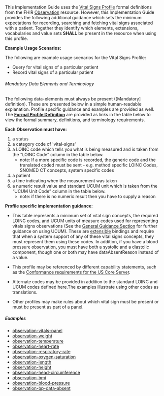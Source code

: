 ﻿This Implementation Guide uses the [Vital Signs Profile] formal definitions from the FHIR [Observation] resource. However, this Implementation Guide provides the following additional guidance which sets the minimum expectations for recording, searching and fetching vital signs associated with a patient. Together they identify which elements, extensions, vocabularies and value sets **SHALL** be present in the resource when using this profile.

**Example Usage Scenarios:**

The following are example usage scenarios for the Vital Signs
Profile:

-   Query for vital signs of a particular patient
-   Record vital signs of a particular patient

###### Mandatory Data Elements and Terminology


The following data-elements must always be present ([Mandatory] definition). These are presented below in a simple human-readable explanation.  Profile specific guidance and examples are provided as well.  The [**Formal Profile Definition**](#profile) are provided as links in the table below to view the formal summary, definitions, and  terminology requirements.  

**Each Observation must have:**

1.  a status
1.  a category code of 'vital-signs'
1.  a LOINC code which tells you what is being measured and is taken from the “LOINC Code” column in the table below.
    -   note: If a more specific code is recorded, the generic code and the translated coded must be sent - e.g. method specific LOINC Codes, SNOMED CT concepts, system specific codes
1.  a patient
1.  a time indicating when the measurement was taken
1.  a numeric result value and standard UCUM unit which is taken from the “UCUM Unit Code” column in the table below.
    -   note: if there is no numeric result then you have to supply a reason

**Profile specific implementation guidance:**

* This table represents a minimum set of vital sign concepts, the required LOINC codes, and UCUM units of measure codes used for representing vitals signs observations (See the [General Guidance Section] for further guidance on using UCUM). These are [extensible] bindings and require that when a system support of any of these vital signs concepts, they must represent them using these codes. In addition, if you have a blood pressure observation, you must have both a systolic and a diastolic component, though one or both may have dataAbsentReason instead of a value.

* This profile may be referenced by different capability statements, such as the [Conformance requirements for the US Core Server].

* Alternate codes may be provided in addition to the standard LOINC and UCUM codes defined here.The examples illustrate using other codes as translations.

* Other profiles may make rules about which vital sign must be present or must be present as part of a panel.


##### Examples

 - [observation-vitals-panel](Observation-vitals-panel.html)
 - [observation-weight](Observation-weight.html)
 - [observation-temperature](Observation-temperature.html)
 - [observation-heart-rate](Observation-heart-rate.html)
 - [observation-respiratory-rate](Observation-respiratory-rate.html)
 - [observation-oxygen-saturation](Observation-oxygen-saturation.html)
 - [observation-length](Observation-length.html)
 - [observation-height](Observation-height.html)
 - [observation-head-circumference](Observation-head-circumference.html)
 - [observation-bmi](Observation-bmi.html)
 - [observation-blood-pressure](Observation-blood-pressure.html)
 - [observation-bp-data-absent](Observation-bp-data-absent.html)


[Vital Signs Profile]: {{site.data.fhir.path}}observation-profiles.html
[Observation]: {{site.data.fhir.path}}observation.html
[extensible]: {{site.data.fhir.path}}terminologies.html#extensible
[Conformance requirements for the US Core Server]: CapabilityStatement-server.html
[General Guidance Section]: guidance.html
[Vital Signs]: {{site.data.fhir.path}}vitalsigns.html
[Vital Signs Panel]: {{site.data.fhir.path}}vitalspanel.html
[Respiratory Rate]: {{site.data.fhir.path}}resprate.html
[Heart rate]: {{site.data.fhir.path}}heartrate.html
[Oxygen saturation]: {{site.data.fhir.path}}oxygensat.html
[Body temperature]: {{site.data.fhir.path}}bodytemp.html
[Body height]: {{site.data.fhir.path}}bodyheight.html
[Body length]: {{site.data.fhir.path}}bodylength.html
[Head circumference]: {{site.data.fhir.path}}headcircum.html
[Body weight]: {{site.data.fhir.path}}bodyweight.html
[Body mass index]: {{site.data.fhir.path}}bmi.html
[Blood pressure systolic and diastolic]: {{site.data.fhir.path}}bp.html
[Systolic blood pressure]: {{site.data.fhir.path}}bp.html
[Diastolic blood pressure]: {{site.data.fhir.path}}bp.html
